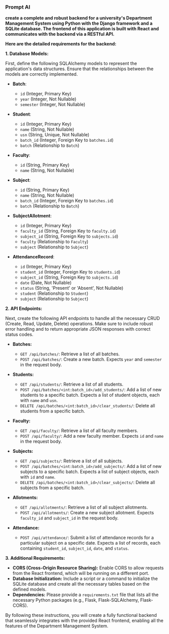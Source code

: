 ### **Prompt AI**

**create a complete and robust backend for a university's Department Management System using Python with the Django framework and a SQLite database. The frontend of this application is built with React and communicates with the backend via a RESTful API.**

**Here are the detailed requirements for the backend:**

**1. Database Models:**

First, define the following SQLAlchemy models to represent the application's data structures. Ensure that the relationships between the models are correctly implemented.

*   **Batch**:
    *   `id` (Integer, Primary Key)
    *   `year` (Integer, Not Nullable)
    *   `semester` (Integer, Not Nullable)

*   **Student**:
    *   `id` (Integer, Primary Key)
    *   `name` (String, Not Nullable)
    *   `usn` (String, Unique, Not Nullable)
    *   `batch_id` (Integer, Foreign Key to `batches.id`)
    *   `batch` (Relationship to `Batch`)

*   **Faculty**:
    *   `id` (String, Primary Key)
    *   `name` (String, Not Nullable)

*   **Subject**:
    *   `id` (String, Primary Key)
    *   `name` (String, Not Nullable)
    *   `batch_id` (Integer, Foreign Key to `batches.id`)
    *   `batch` (Relationship to `Batch`)

*   **SubjectAllotment**:
    *   `id` (Integer, Primary Key)
    *   `faculty_id` (String, Foreign Key to `faculty.id`)
    *   `subject_id` (String, Foreign Key to `subjects.id`)
    *   `faculty` (Relationship to `Faculty`)
    *   `subject` (Relationship to `Subject`)

*   **AttendanceRecord**:
    *   `id` (Integer, Primary Key)
    *   `student_id` (Integer, Foreign Key to `students.id`)
    *   `subject_id` (String, Foreign Key to `subjects.id`)
    *   `date` (Date, Not Nullable)
    *   `status` (String, 'Present' or 'Absent', Not Nullable)
    *   `student` (Relationship to `Student`)
    *   `subject` (Relationship to `Subject`)

**2. API Endpoints:**

Next, create the following API endpoints to handle all the necessary CRUD (Create, Read, Update, Delete) operations. Make sure to include robust error handling and to return appropriate JSON responses with correct status codes.

*   **Batches:**
    *   `GET /api/batches/`: Retrieve a list of all batches.
    *   `POST /api/batches/`: Create a new batch. Expects `year` and `semester` in the request body.

*   **Students:**
    *   `GET /api/students/`: Retrieve a list of all students.
    *   `POST /api/batches/<int:batch_id>/add_students/`: Add a list of new students to a specific batch. Expects a list of student objects, each with `name` and `usn`.
    *   `DELETE /api/batches/<int:batch_id>/clear_students/`: Delete all students from a specific batch.

*   **Faculty:**
    *   `GET /api/faculty/`: Retrieve a list of all faculty members.
    *   `POST /api/faculty/`: Add a new faculty member. Expects `id` and `name` in the request body.

*   **Subjects:**
    *   `GET /api/subjects/`: Retrieve a list of all subjects.
    *   `POST /api/batches/<int:batch_id>/add_subjects/`: Add a list of new subjects to a specific batch. Expects a list of subject objects, each with `id` and `name`.
    *   `DELETE /api/batches/<int:batch_id>/clear_subjects/`: Delete all subjects from a specific batch.

*   **Allotments:**
    *   `GET /api/allotments/`: Retrieve a list of all subject allotments.
    *   `POST /api/allotments/`: Create a new subject allotment. Expects `faculty_id` and `subject_id` in the request body.

*   **Attendance:**
    *   `POST /api/attendance/`: Submit a list of attendance records for a particular subject on a specific date. Expects a list of records, each containing `student_id`, `subject_id`, `date`, and `status`.

**3. Additional Requirements:**

*   **CORS (Cross-Origin Resource Sharing):** Enable CORS to allow requests from the React frontend, which will be running on a different port.
*   **Database Initialization:** Include a script or a command to initialize the SQLite database and create all the necessary tables based on the defined models.
*   **Dependencies:** Please provide a `requirements.txt` file that lists all the necessary Python packages (e.g., Flask, Flask-SQLAlchemy, Flask-CORS).

By following these instructions, you will create a fully functional backend that seamlessly integrates with the provided React frontend, enabling all the features of the Department Management System.